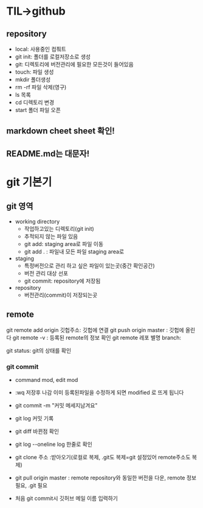 # TIL->github
## repository
- local: 사용중인 컴풔트
- git init: 폴더를 로컬저장소로 생성
- git: 디렉토리에 버전관리에 필요한 모든것이 들어있음
- touch: 파일 생성
- mkdir 폴더생성
- rm -rf 파일 삭제(영구)
- ls 목록
- cd 디렉토리 변경
- start 폴더 파일 오픈

##  markdown cheet sheet 확인!
##  README.md는 대문자!

#  git 기본기
## git 영역
- working directory
  - 작업하고있는 디렉토리(git init)
  - 추적되지 않는 파일 있음
  - git add:  staging area로 파일 이동 
  - git add . : 파일내 모든 파일  staging area로
- staging
  - 특정버전으로 관리 하고 싶은 파일이 있는곳(중간 확인공간)
  - 버전 관리 대상 선포
  - git commit: repository에 저장됨
- repository
  - 버전관리(commit)이 저장되는곳

## remote
git remote add origin 깃헙주소: 깃헙에 연결
git push origin master : 깃헙에 올린다 
git remote -v : 등록된 remote의 정보 확인
git remote 레포 별명 branch: 

git status: git의 상태를 확인

### git commit
- command mod, edit mod
- :wq  저장후 나감
이미 등록된파일을 수정하게 되면 modified 로 뜨게 됩니다

- git commit -m "커밋 메세지남겨요"
- git log  커밋 기록
- git diff 바뀐점 확인
- git log --oneline log 한줄로 확인
- git clone 주소 :받아오기(로컬로 복제, .git도 복제=git 설정있어 remote주소도 복제)
- git pull origin master : remote repository와 동일한 버전을 다운, remote 정보 필요, .git 필요
- 처음 git commit시 깃허브 메일 이름 입력하기